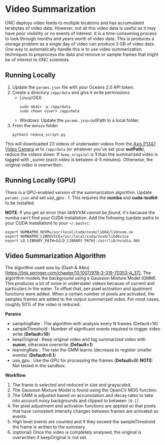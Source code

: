# Video Summarization

ONC deploys video feeds to multiple locations and has accumulated terabytes of video data.  However, not all this video data is useful as it may have poor visibility or no events of interest.  It is a time-consuming process to look through months and years worth of video data.  This is produces a storage problem as a single day of video can produce 3 GB of video data.  One way to automatically handle this is to use video summarization techniques to preprocess the data and remove or sample frames that might be of interest to ONC scientists.

## Running Locally

1. Update the `params.json` file with your Oceans 2.0 API token.
2. Create a directory `/app/data` and give it write permissions
   * Linux/OSX: 
       ```
       sudo mkdir -p /app/data
       sudo chown <user> /app/data
       ```
   * Windows: Update the `params.json` outPath to a local folder.
3. From the `dehaze` folder
   ```
   python3 reduce_script.py
   ```

This will downloaded 23 videos of underwater videos from the [Axis P1347 Video Camera](https://data.oceannetworks.ca/Camera?cameraid=12170) at to `/app/data` (or whatever you've set your **outPath**), reduce the videos down.  If `keep_original` is **1** than the summarized video is tagged with *_summ* (each video is between 4-5 minutes).  Otherwise, the original video is overwritten.

## Running Locally (GPU)

There is a GPU-enabled version of the summarization algorithm.  Update `params.json` and set *use_gpu : 1*.  This requires the **numba** and **cuda-toolkit** to be installed.

**NOTE**:  If you get an error than *libNVVM cannot be found*, it's because the numba can't find your CUDA installation.  Add the following (update paths to your CUDA installation) to your `~/.bashrc`:

```
export NUMBAPRO_NVVM=/usr/local/cuda/nvvm/lib64/libnvvm.so
export NUMBAPRO_LIBDEVICE=/usr/local/cuda/nvvm/libdevice
export LD_LIBRARY_PATH=${LD_LIBRARY_PATH}:/usr/lib/nvidia-384
```

## Video Summarization Algorithm 

The algorithm used was by (Dash & Albu)[https://link.springer.com/chapter/10.1007/978-3-319-70353-4_37].  The algorithm models the background using a Gaussion Mixture Model (GMM).  This produces a lot of noise in underwater videos because of current and particulars in the water.  To offset that, per pixel activation and ajustment functions were added.  When a certain number of pixels are activated, the samples frames are added to the output summarized video.  For most cases, roughly 50% of the video is reduced.

__Params__

- samplingRate : The algorithm with analysis every N frames (Default=16)
- sampleThreshold : Number of significant events required to trigger video write (**Default=10**)
- keepOriginal    : Keep original video and tag summarized video with __summ__, otherwise overwrite (**Default=1**)
- learningRate    : The rate the GMM learns (decrease to register smaller events) (**Default=0.1**)
- use_gpu     : Use the GPU for processing the frames (**Default=0**) **NOTE**: Not tested in the sandbox.

__Workflow__
1.  The frame is selected and reduced in size and grayscaled.
2.  The Gaussion Mixture Model is found using the OpenCV MOG function.
3.  The GMM is adjusted based on accumulation and decay rates to take into account noisy backgrounds and clipped to between `[0-1]`
4.  Per pixel adjustment and activation functions are applied so that pixels that have consistent intensity changes between frames are activated as events.  
5.  High level events are counted and if they exceed the sampleThreshold the frame is written to the summary
6. (optional) Once the video is completely analysed, the original is overwritten if keepOriginal is not set.


   
